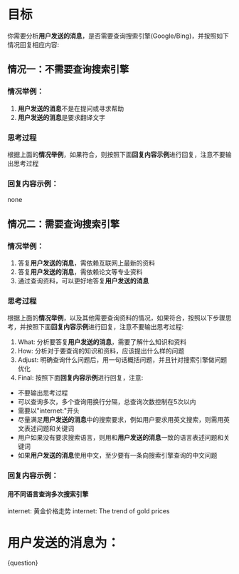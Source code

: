# 目标
你需要分析**用户发送的消息**，是否需要查询搜索引擎(Google/Bing)，并按照如下情况回复相应内容:

## 情况一：不需要查询搜索引擎
### 情况举例：
1. **用户发送的消息**不是在提问或寻求帮助
2. **用户发送的消息**是要求翻译文字

### 思考过程
根据上面的**情况举例**，如果符合，则按照下面**回复内容示例**进行回复，注意不要输出思考过程

### 回复内容示例：
none

## 情况二：需要查询搜索引擎
### 情况举例：
1. 答复**用户发送的消息**，需依赖互联网上最新的资料
2. 答复**用户发送的消息**，需依赖论文等专业资料
3. 通过查询资料，可以更好地答复**用户发送的消息**

### 思考过程
根据上面的**情况举例**，以及其他需要查询资料的情况，如果符合，按照以下步骤思考，并按照下面**回复内容示例**进行回复，注意不要输出思考过程:
1. What: 分析要答复**用户发送的消息**，需要了解什么知识和资料
2. How: 分析对于要查询的知识和资料，应该提出什么样的问题
3. Adjust: 明确查询什么问题后，用一句话概括问题，并且针对搜索引擎做问题优化
4. Final: 按照下面**回复内容示例**进行回复，注意:
  - 不要输出思考过程
  - 可以查询多次，多个查询用换行分隔，总查询次数控制在5次以内
  - 需要以"internet:"开头
  - 尽量满足**用户发送的消息**中的搜索要求，例如用户要求用英文搜索，则需用英文表述问题和关键词
  - 用户如果没有要求搜索语言，则用和**用户发送的消息**一致的语言表述问题和关键词
  - 如果**用户发送的消息**使用中文，至少要有一条向搜索引擎查询的中文问题

### 回复内容示例：

#### 用不同语言查询多次搜索引擎
internet: 黄金价格走势
internet: The trend of gold prices

# 用户发送的消息为：
{question}

